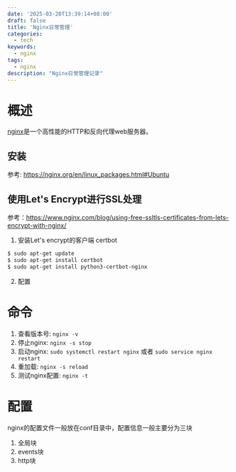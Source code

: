 ```yaml
---
date: '2025-03-20T13:39:14+08:00'
draft: false
title: 'Nginx日常管理'
categories:
  - tech
keywords:
  - nginx
tags:
  - nginx
description: "Nginx日常管理记录"
---
```


# 概述

[nginx](https://nginx.org/)是一个高性能的HTTP和反向代理web服务器。

## 安装

参考: https://nginx.org/en/linux_packages.html#Ubuntu

## 使用Let's Encrypt进行SSL处理

参考：https://www.nginx.com/blog/using-free-ssltls-certificates-from-lets-encrypt-with-nginx/

1. 安装Let's encrypt的客户端 certbot

```bash
$ sudo apt-get update
$ sudo apt-get install certbot
$ sudo apt-get install python3-certbot-nginx
```

2. 配置

# 命令

1. 查看版本号: `nginx -v`
2. 停止nginx: `nginx -s stop`
3. 启动nginx: `sudo systemctl restart nginx` 或者 `sudo service nginx restart`
4. 重加载: `nginx -s reload`
5. 测试nginx配置: `nginx -t`

# 配置

nginx的配置文件一般放在conf目录中，配置信息一般主要分为三块

1. 全局块
2. events块
3. http块



